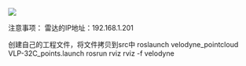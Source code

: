 [![](https://github.com/ros-drivers/velodyne/workflows/Basic%20Build%20Workflow/badge.svg)](https://github.com/ros-drivers/velodyne/actions)

注意事项：
雷达的IP地址：192.168.1.201

创建自己的工程文件，将文件拷贝到src中
roslaunch velodyne_pointcloud VLP-32C_points.launch
rosrun rviz rviz -f velodyne

